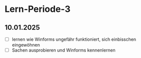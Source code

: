 # Lern-Periode-3

## 10.01.2025
- [ ] lernen wie Winforms ungefähr funktioniert, sich einbisschen eingewöhnen
- [ ] Sachen ausprobieren und Winforms kennenlernen
